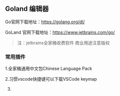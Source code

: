 ##  Goland 编辑器

Go官网下载地址：https://golang.org/dl/

GoLand 官网下载地址：https://www.jetbrains.com/go/

> 注：jetbrains全家桶收费软件 商业用途注意版权

### 常用插件

1.全家桶通用中文包Chinese Language Pack

2.习惯vscode快捷键可以下载VSCode keymap

3.

